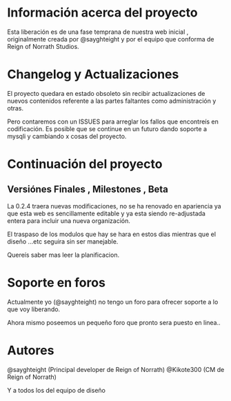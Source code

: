 # Información acerca del proyecto

Esta liberación es de una fase temprana de nuestra web inicial , originalmente creada por @sayghteight y 
por el equipo que conforma de Reign of Norrath Studios.


# Changelog y Actualizaciones 

El proyecto quedara en estado obsoleto sin recibir actualizaciones de nuevos contenidos referente a las partes
faltantes como administración y otras.

Pero contaremos con un ISSUES para arreglar los fallos que encontreís en codificación. Es posible que 
se continue en un futuro dando soporte a mysqli y cambiando x cosas del proyecto.


# Continuación del proyecto

## Versiónes Finales , Milestones , Beta

La 0.2.4 traera nuevas modificaciones, no se ha renovado en apariencia ya que esta web es sencillamente editable y ya esta siendo re-adjustada entera para incluir 
una nueva organización.

El traspaso de los modulos que hay se hara en estos dias mientras que el diseño ...etc seguira sin ser manejable.

Quereís saber mas leer la planificacion.


# Soporte en foros 

Actualmente yo (@sayghteight) no tengo un foro para ofrecer soporte a lo que voy liberando.

Ahora mismo poseemos un pequeño foro que pronto sera puesto en linea..


# Autores 

@sayghteight (Principal developer de Reign of Norrath)
@Kikote300 (CM de Reign of Norrath)

Y a todos los del equipo de diseño